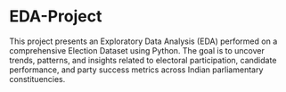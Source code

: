 # EDA-Project
This project presents an Exploratory Data Analysis (EDA) performed on a comprehensive Election Dataset using Python. The goal is to uncover trends, patterns, and insights related to electoral participation, candidate performance, and party success metrics across Indian parliamentary constituencies.
